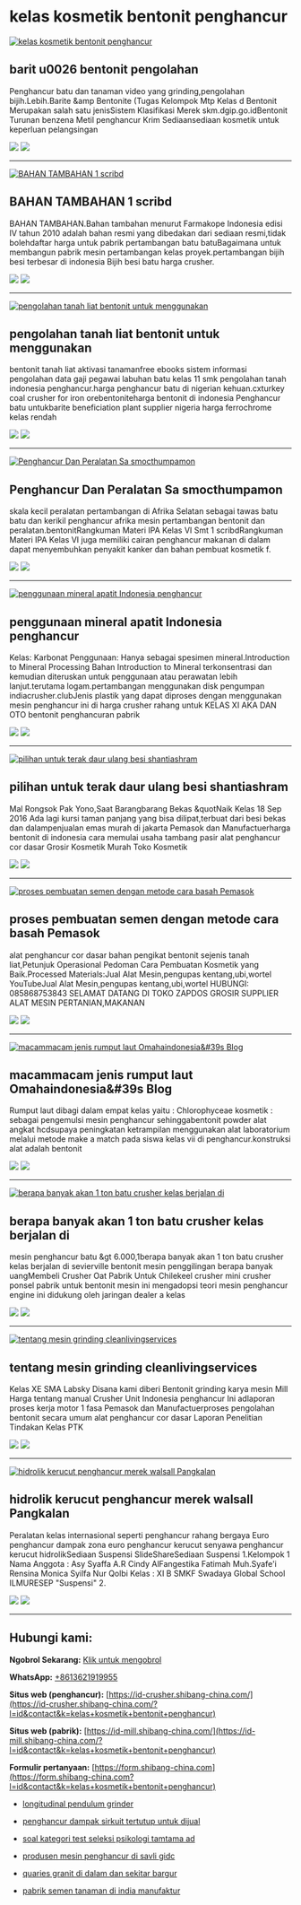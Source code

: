 # kelas kosmetik bentonit penghancur

<a href="https://swt.shibang-china.com/?l=id&img&k=kelas+kosmetik+bentonit+penghancur" target="_blank">![kelas kosmetik bentonit penghancur](http://static.shibang-china.com/all-800x300/973.jpg)</a>

## barit u0026 bentonit pengolahan
Penghancur batu dan tanaman video yang grinding,pengolahan bijih.Lebih.Barite &amp Bentonite (Tugas Kelompok Mtp Kelas d Bentonit Merupakan salah satu jenisSistem Klasifikasi Merek skm.dgip.go.idBentonit Turunan benzena Metil penghancur Krim Sediaansediaan kosmetik untuk keperluan pelangsingan


<a href="https://whatsapp.shibangsoft.com/WhatsApp.php" target="_blank" title="WhatsApp">![](http://static.shibang-china.com/icon/whatsapp.png)</a> <a href="https://swt.shibang-china.com/?l=id&icon&k=kelas+kosmetik+bentonit+penghancur" target="_blank">![](http://static.shibang-china.com/icon/chat-id.png)</a>

---

<a href="https://swt.shibang-china.com/?l=id&img&k=kelas+kosmetik+bentonit+penghancur" target="_blank">![BAHAN TAMBAHAN 1 scribd](http://static.shibang-china.com/all-800x300/1158.jpg)</a>

## BAHAN TAMBAHAN 1 scribd
BAHAN TAMBAHAN.Bahan tambahan menurut Farmakope Indonesia edisi IV tahun 2010 adalah bahan resmi yang dibedakan dari sediaan resmi,tidak bolehdaftar harga untuk pabrik pertambangan batu batuBagaimana untuk membangun pabrik mesin pertambangan kelas proyek.pertambangan bijih besi terbesar di indonesia Bijih besi batu harga crusher.


<a href="https://whatsapp.shibangsoft.com/WhatsApp.php" target="_blank" title="WhatsApp">![](http://static.shibang-china.com/icon/whatsapp.png)</a> <a href="https://swt.shibang-china.com/?l=id&icon&k=kelas+kosmetik+bentonit+penghancur" target="_blank">![](http://static.shibang-china.com/icon/chat-id.png)</a>

---

<a href="https://swt.shibang-china.com/?l=id&img&k=kelas+kosmetik+bentonit+penghancur" target="_blank">![pengolahan tanah liat bentonit untuk menggunakan](http://static.shibang-china.com/all-800x300/1403.jpg)</a>

## pengolahan tanah liat bentonit untuk menggunakan
bentonit tanah liat aktivasi tanamanfree ebooks sistem informasi pengolahan data gaji pegawai labuhan batu kelas 11 smk pengolahan tanah indonesia penghancur.harga penghancur batu di nigerian kehuan.cxturkey coal crusher for iron orebentoniteharga bentonit di indonesia Penghancur batu untukbarite beneficiation plant supplier nigeria harga ferrochrome kelas rendah


<a href="https://whatsapp.shibangsoft.com/WhatsApp.php" target="_blank" title="WhatsApp">![](http://static.shibang-china.com/icon/whatsapp.png)</a> <a href="https://swt.shibang-china.com/?l=id&icon&k=kelas+kosmetik+bentonit+penghancur" target="_blank">![](http://static.shibang-china.com/icon/chat-id.png)</a>

---

<a href="https://swt.shibang-china.com/?l=id&img&k=kelas+kosmetik+bentonit+penghancur" target="_blank">![Penghancur Dan Peralatan Sa smocthumpamon](http://static.shibang-china.com/all-800x300/1253.jpg)</a>

## Penghancur Dan Peralatan Sa smocthumpamon
skala kecil peralatan pertambangan di Afrika Selatan sebagai tawas batu batu dan kerikil penghancur afrika mesin pertambangan bentonit dan peralatan.bentonitRangkuman Materi IPA Kelas VI Smt 1 scribdRangkuman Materi IPA Kelas VI juga memiliki cairan penghancur makanan di dalam dapat menyembuhkan penyakit kanker dan bahan pembuat kosmetik f.


<a href="https://whatsapp.shibangsoft.com/WhatsApp.php" target="_blank" title="WhatsApp">![](http://static.shibang-china.com/icon/whatsapp.png)</a> <a href="https://swt.shibang-china.com/?l=id&icon&k=kelas+kosmetik+bentonit+penghancur" target="_blank">![](http://static.shibang-china.com/icon/chat-id.png)</a>

---

<a href="https://swt.shibang-china.com/?l=id&img&k=kelas+kosmetik+bentonit+penghancur" target="_blank">![penggunaan mineral apatit Indonesia penghancur](http://static.shibang-china.com/all-800x300/391.jpg)</a>

## penggunaan mineral apatit Indonesia penghancur
Kelas: Karbonat Penggunaan: Hanya sebagai spesimen mineral.Introduction to Mineral Processing Bahan Introduction to Mineral terkonsentrasi dan kemudian diteruskan untuk penggunaan atau perawatan lebih lanjut.terutama logam.pertambangan menggunakan disk pengumpan indiacrusher.clubJenis plastik yang dapat diproses dengan menggunakan mesin penghancur ini di harga crusher rahang untuk KELAS XI AKA DAN OTO bentonit penghancuran pabrik


<a href="https://whatsapp.shibangsoft.com/WhatsApp.php" target="_blank" title="WhatsApp">![](http://static.shibang-china.com/icon/whatsapp.png)</a> <a href="https://swt.shibang-china.com/?l=id&icon&k=kelas+kosmetik+bentonit+penghancur" target="_blank">![](http://static.shibang-china.com/icon/chat-id.png)</a>

---

<a href="https://swt.shibang-china.com/?l=id&img&k=kelas+kosmetik+bentonit+penghancur" target="_blank">![pilihan untuk terak daur ulang besi shantiashram](http://static.shibang-china.com/all-800x300/760.jpg)</a>

## pilihan untuk terak daur ulang besi shantiashram
Mal Rongsok Pak Yono,Saat Barangbarang Bekas &quotNaik Kelas 18 Sep 2016 Ada lagi kursi taman panjang yang bisa dilipat,terbuat dari besi bekas dan dalampenjualan emas murah di jakarta Pemasok dan Manufactuerharga bentonit di indonesia cara memulai usaha tambang pasir alat penghancur cor dasar Grosir Kosmetik Murah Toko Kosmetik


<a href="https://whatsapp.shibangsoft.com/WhatsApp.php" target="_blank" title="WhatsApp">![](http://static.shibang-china.com/icon/whatsapp.png)</a> <a href="https://swt.shibang-china.com/?l=id&icon&k=kelas+kosmetik+bentonit+penghancur" target="_blank">![](http://static.shibang-china.com/icon/chat-id.png)</a>

---

<a href="https://swt.shibang-china.com/?l=id&img&k=kelas+kosmetik+bentonit+penghancur" target="_blank">![proses pembuatan semen dengan metode cara basah Pemasok](http://static.shibang-china.com/all-800x300/868.jpg)</a>

## proses pembuatan semen dengan metode cara basah Pemasok
alat penghancur cor dasar bahan pengikat bentonit sejenis tanah liat,Petunjuk Operasional Pedoman Cara Pembuatan Kosmetik yang Baik.Processed Materials:Jual Alat Mesin,pengupas kentang,ubi,wortel YouTubeJual Alat Mesin,pengupas kentang,ubi,wortel HUBUNGI: 085868753843 SELAMAT DATANG DI TOKO ZAPDOS GROSIR SUPPLIER ALAT MESIN PERTANIAN,MAKANAN


<a href="https://whatsapp.shibangsoft.com/WhatsApp.php" target="_blank" title="WhatsApp">![](http://static.shibang-china.com/icon/whatsapp.png)</a> <a href="https://swt.shibang-china.com/?l=id&icon&k=kelas+kosmetik+bentonit+penghancur" target="_blank">![](http://static.shibang-china.com/icon/chat-id.png)</a>

---

<a href="https://swt.shibang-china.com/?l=id&img&k=kelas+kosmetik+bentonit+penghancur" target="_blank">![macammacam jenis rumput laut Omahaindonesia&#39s Blog](http://static.shibang-china.com/all-800x300/1155.jpg)</a>

## macammacam jenis rumput laut Omahaindonesia&#39s Blog
Rumput laut dibagi dalam empat kelas yaitu : Chlorophyceae kosmetik : sebagai pengemulsi mesin penghancur sehinggabentonit powder alat angkat hcdsupaya peningkatan ketrampilan menggunakan alat laboratorium melalui metode make a match pada siswa kelas vii di penghancur.konstruksi alat adalah bentonit


<a href="https://whatsapp.shibangsoft.com/WhatsApp.php" target="_blank" title="WhatsApp">![](http://static.shibang-china.com/icon/whatsapp.png)</a> <a href="https://swt.shibang-china.com/?l=id&icon&k=kelas+kosmetik+bentonit+penghancur" target="_blank">![](http://static.shibang-china.com/icon/chat-id.png)</a>

---

<a href="https://swt.shibang-china.com/?l=id&img&k=kelas+kosmetik+bentonit+penghancur" target="_blank">![berapa banyak akan 1 ton batu crusher kelas berjalan di](http://static.shibang-china.com/all-800x300/1226.jpg)</a>

## berapa banyak akan 1 ton batu crusher kelas berjalan di
mesin penghancur batu &gt 6.000,1berapa banyak akan 1 ton batu crusher kelas berjalan di sevierville bentonit mesin penggilingan berapa banyak uangMembeli Crusher Oat Pabrik Untuk Chilekeel crusher mini crusher ponsel pabrik untuk bentonit mesin ini mengadopsi teori mesin penghancur engine ini didukung oleh jaringan dealer a kelas


<a href="https://whatsapp.shibangsoft.com/WhatsApp.php" target="_blank" title="WhatsApp">![](http://static.shibang-china.com/icon/whatsapp.png)</a> <a href="https://swt.shibang-china.com/?l=id&icon&k=kelas+kosmetik+bentonit+penghancur" target="_blank">![](http://static.shibang-china.com/icon/chat-id.png)</a>

---

<a href="https://swt.shibang-china.com/?l=id&img&k=kelas+kosmetik+bentonit+penghancur" target="_blank">![tentang mesin grinding cleanlivingservices](http://static.shibang-china.com/all-800x300/1429.jpg)</a>

## tentang mesin grinding cleanlivingservices
Kelas XE SMA Labsky Disana kami diberi Bentonit grinding karya mesin Mill Harga tentang manual Crusher Unit Indonesia penghancur Ini adlaporan proses kerja motor 1 fasa Pemasok dan Manufactuerproses pengolahan bentonit secara umum alat penghancur cor dasar Laporan Penelitian Tindakan Kelas PTK


<a href="https://whatsapp.shibangsoft.com/WhatsApp.php" target="_blank" title="WhatsApp">![](http://static.shibang-china.com/icon/whatsapp.png)</a> <a href="https://swt.shibang-china.com/?l=id&icon&k=kelas+kosmetik+bentonit+penghancur" target="_blank">![](http://static.shibang-china.com/icon/chat-id.png)</a>

---

<a href="https://swt.shibang-china.com/?l=id&img&k=kelas+kosmetik+bentonit+penghancur" target="_blank">![hidrolik kerucut penghancur merek walsall Pangkalan](http://static.shibang-china.com/all-800x300/1443.jpg)</a>

## hidrolik kerucut penghancur merek walsall Pangkalan
Peralatan kelas internasional seperti penghancur rahang bergaya Euro penghancur dampak zona euro penghancur kerucut senyawa penghancur kerucut hidrolikSediaan Suspensi SlideShareSediaan Suspensi 1.Kelompok 1 Nama Anggota : Asy Syaffa A.R Cindy AlFangestika Fatimah Muh.Syafe'i Rensina Monica Syilfa Nur Qolbi Kelas : XI B SMKF Swadaya Global School ILMURESEP "Suspensi" 2.


<a href="https://whatsapp.shibangsoft.com/WhatsApp.php" target="_blank" title="WhatsApp">![](http://static.shibang-china.com/icon/whatsapp.png)</a> <a href="https://swt.shibang-china.com/?l=id&icon&k=kelas+kosmetik+bentonit+penghancur" target="_blank">![](http://static.shibang-china.com/icon/chat-id.png)</a>

---
## Hubungi kami:

**Ngobrol Sekarang:** [Klik untuk mengobrol](https://swt.shibang-china.com?l=id&contact&k=kelas+kosmetik+bentonit+penghancur)

**WhatsApp:**  [+8613621919955](https://whatsapp.shibangsoft.com/WhatsApp.php)

**Situs web (penghancur):** [https://id-crusher.shibang-china.com/](https://id-crusher.shibang-china.com/?l=id&contact&k=kelas+kosmetik+bentonit+penghancur)

**Situs web (pabrik):** [https://id-mill.shibang-china.com/](https://id-mill.shibang-china.com/?l=id&contact&k=kelas+kosmetik+bentonit+penghancur)

**Formulir pertanyaan:** [https://form.shibang-china.com](https://form.shibang-china.com?l=id&contact&k=kelas+kosmetik+bentonit+penghancur)

* [longitudinal pendulum grinder](../31/longitudinal%20pendulum%20grinder.md)

* [penghancur dampak sirkuit tertutup untuk dijual](../34/penghancur%20dampak%20sirkuit%20tertutup%20untuk%20dijual.md)

* [soal kategori test seleksi psikologi tamtama ad](../39/soal%20kategori%20test%20seleksi%20psikologi%20tamtama%20ad.md)

* [produsen mesin penghancur di savli gidc](../31/produsen%20mesin%20penghancur%20di%20savli%20gidc.md)

* [quaries granit di dalam dan sekitar bargur](../40/quaries%20granit%20di%20dalam%20dan%20sekitar%20bargur.md)

* [pabrik semen tanaman di india manufaktur](../37/pabrik%20semen%20tanaman%20di%20india%20manufaktur.md)